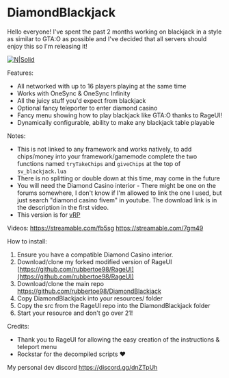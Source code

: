 # DiamondBlackjack
Hello everyone! I've spent the past 2 months working on blackjack in a style as similar to GTA:O as possible and I've decided that all servers should enjoy this so I'm releasing it!
 
[![N|Solid](https://i.gyazo.com/8d6087d72268cf1aebe5c8fec2218769.png)]()

Features:
* All networked with up to 16 players playing at the same time
* Works with OneSync & OneSync Infinity
* All the juicy stuff you'd expect from blackjack
* Optional fancy teleporter to enter diamond casino
* Fancy menu showing how to play blackjack like GTA:O thanks to RageUI!
* Dynamically configurable, ability to make any blackjack table playable

Notes:
* This is not linked to any framework and works natively, to add chips/money into your framework/gamemode complete the two functions named `tryTakeChips` and `giveChips` at the top of `sv_blackjack.lua`
* There is no splitting or double down at this time, may come in the future
* You will need the Diamond Casino interior - There might be one on the forums somewhere, I don't know if I'm allowed to link the one I used, but just search "diamond casino fivem" in youtube. The download link is in the description in the first video.
* This version is for [vRP](https://github.com/DunkoUK/dunko_vrp)

Videos:
https://streamable.com/fb5sg
https://streamable.com/7gm49

How to install:
1. Ensure you have a compatible Diamond Casino interior.
2. Download/clone my forked modified version of RageUI [https://github.com/rubbertoe98/RageUI](https://github.com/rubbertoe98/RageUI)
3. Download/clone the main repo https://github.com/rubbertoe98/DiamondBlackjack
4. Copy DiamondBlackjack into your resources/ folder
5. Copy the src from the RageUI repo into the DiamondBlackjack folder
6. Start your resource and don't go over 21!

Credits:
* Thank you to RageUI for allowing the easy creation of the instructions & teleport menu
* Rockstar for the decompiled scripts :heart: 

My personal dev discord
https://discord.gg/dnZTpUh
